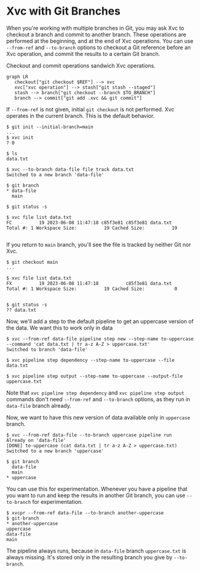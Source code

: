 # Xvc with Git Branches

When you're working with multiple branches in Git, you may ask Xvc to checkout a branch and commit to another branch.
These operations are performed at the beginning, and at the end of Xvc operations.
You can use `--from-ref` and `--to-branch` options to checkout a Git reference before an Xvc operation, and commit the results to a certain Git branch.

Checkout and commit operations sandwich Xvc operations.

```mermaid
graph LR
   checkout["git checkout $REF"] --> xvc
   xvc["xvc operation"] --> stash["git stash --staged"]
   stash --> branch["git checkout --branch $TO_BRANCH"]
   branch --> commit["git add .xvc && git commit"]
```

If `--from-ref` is not given, initial `git checkout` is not performed.
Xvc operates in the current branch.
This is the default behavior.

```console
$ git init --initial-branch=main
...
$ xvc init
? 0

$ ls
data.txt

$ xvc --to-branch data-file file track data.txt
Switched to a new branch 'data-file'

$ git branch
* data-file
  main

$ git status -s

```

```console,ignore
$ xvc file list data.txt
FC          19 2023-06-08 11:47:18 c85f3e81 c85f3e81 data.txt
Total #: 1 Workspace Size:          19 Cached Size:          19


```

If you return to `main` branch, you'll see the file is tracked by neither Git nor Xvc.

```console
$ git checkout main
...
```

```console,ignore
$ xvc file list data.txt
FX          19 2023-06-08 11:47:18          c85f3e81 data.txt
Total #: 1 Workspace Size:          19 Cached Size:           0


$ git status -s
?? data.txt

```

Now, we'll add a step to the default pipeline to get an uppercase version of the data.
We want this to work only in data

```console
$ xvc --from-ref data-file pipeline step new --step-name to-uppercase --command 'cat data.txt | tr a-z A-Z > uppercase.txt'
Switched to branch 'data-file'

$ xvc pipeline step dependency --step-name to-uppercase --file data.txt

$ xvc pipeline step output --step-name to-uppercase --output-file uppercase.txt

```

Note that `xvc pipeline step dependency` and `xvc pipeline step output` commands don't need `--from-ref` and `--to-branch` options, as they run in `data-file` branch already.

Now, we want to have this new version of data available only in `uppercase` branch.

```console
$ xvc --from-ref data-file --to-branch uppercase pipeline run
Already on 'data-file'
[DONE] to-uppercase (cat data.txt | tr a-z A-Z > uppercase.txt)
Switched to a new branch 'uppercase'

$ git branch
  data-file
  main
* uppercase

```

You can use this for experimentation.
Whenever you have a pipeline that you want to run and keep the results in another Git branch, you can use `--to-branch` for experimentation.

```console
$ xvcpr --from-ref data-file --to-branch another-uppercase
$ git-branch
* another-uppercase
uppercase
data-file
main
```

The pipeline always runs, because in `data-file` branch `uppercase.txt` is always missing.
It's stored only in the resulting branch you give by `--to-branch`.
